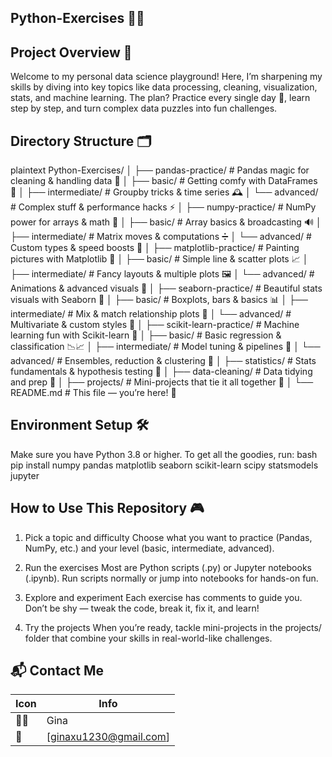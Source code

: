 ## Python-Exercises 🚀🐍

## Project Overview 🎉
Welcome to my personal data science playground! Here, I’m sharpening my skills by diving into key topics like data processing, cleaning, visualization, stats, and machine learning. The plan? Practice every single day 💪, learn step by step, and turn complex data puzzles into fun challenges.

## Directory Structure 🗂️
plaintext
Python-Exercises/
│
├── pandas-practice/          # Pandas magic for cleaning & handling data 🐼
│   ├── basic/                # Getting comfy with DataFrames 📄
│   ├── intermediate/         # Groupby tricks & time series 🕰️
│   └── advanced/             # Complex stuff & performance hacks ⚡
│
├── numpy-practice/           # NumPy power for arrays & math 🧮
│   ├── basic/                # Array basics & broadcasting 🔊
│   ├── intermediate/         # Matrix moves & computations ➗
│   └── advanced/             # Custom types & speed boosts 🚀
│
├── matplotlib-practice/      # Painting pictures with Matplotlib 🎨
│   ├── basic/                # Simple line & scatter plots 📈
│   ├── intermediate/         # Fancy layouts & multiple plots 🖼️
│   └── advanced/             # Animations & advanced visuals 🎥
│
├── seaborn-practice/         # Beautiful stats visuals with Seaborn 🌊
│   ├── basic/                # Boxplots, bars & basics 📊
│   ├── intermediate/         # Mix & match relationship plots 🔄
│   └── advanced/             # Multivariate & custom styles 🎨
│
├── scikit-learn-practice/   # Machine learning fun with Scikit-learn 🤖
│   ├── basic/                # Basic regression & classification 📉📈
│   ├── intermediate/         # Model tuning & pipelines 🔧
│   └── advanced/             # Ensembles, reduction & clustering 🧩
│
├── statistics/              # Stats fundamentals & hypothesis testing 🎲
│
├── data-cleaning/           # Data tidying and prep 🧹
│
├── projects/                # Mini-projects that tie it all together 🎯
│
└── README.md                # This file — you’re here! 📖

## Environment Setup 🛠️
  Make sure you have Python 3.8 or higher.
  To get all the goodies, run:
  bash
  pip install numpy pandas matplotlib seaborn scikit-learn scipy statsmodels jupyter


## How to Use This Repository 🎮
 1. Pick a topic and difficulty
Choose what you want to practice (Pandas, NumPy, etc.) and your level (basic, intermediate, advanced).

 2. Run the exercises
Most are Python scripts (.py) or Jupyter notebooks (.ipynb). Run scripts normally or jump into notebooks for hands-on fun.

 3. Explore and experiment
Each exercise has comments to guide you. Don’t be shy — tweak the code, break it, fix it, and learn!

  4. Try the projects
When you’re ready, tackle mini-projects in the projects/ folder that combine your skills in real-world-like challenges.

## 📬 Contact Me

| Icon  | Info                  |
|-------|-----------------------|
| 👩‍💻    |  Gina                 |
| 📧    | [ginaxu1230@gmail.com]|
